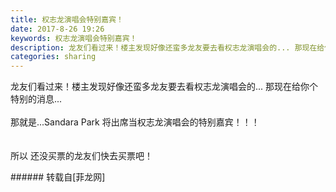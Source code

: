 ```yaml
---
title: 权志龙演唱会特别嘉宾！
date: 2017-8-26 19:26
keywords: 权志龙演唱会特别嘉宾！
description: 龙友们看过来！楼主发现好像还蛮多龙友要去看权志龙演唱会的... 那现在给你个特别的消息...那就是...Sandara Park 将出席当权志龙演唱会的特别嘉宾！！！所以 还没买票的龙友们快去买票吧！
categories: sharing
---
```

<td class="t_f" id="postmessage_861813">

龙友们看过来！楼主发现好像还蛮多龙友要去看权志龙演唱会的... 那现在给你个特别的消息...<br/>
<br/>
那就是...Sandara Park 将出席当权志龙演唱会的特别嘉宾！！！<br/>
<br/>
<img alt="" border="0" class="zoom" data-cf-modified-b22142a8423f3117a992ef77-="" file="http://www.flw.ph/data/appbyme/upload/image/201708/26/KwaA75yHDGPa.jpg" id="aimg_HWH7s" lazyloadthumb="1" onclick="" onmouseover="" src="http://www.flw.ph/data/appbyme/upload/image/201708/26/KwaA75yHDGPa.jpg"/><br/>
<br/>
所以 还没买票的龙友们快去买票吧！<br/>
</td>
###### 转载自[菲龙网]
